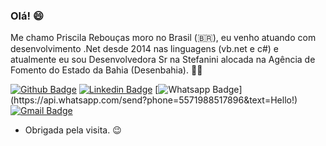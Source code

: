 ### Olá! 😄

Me chamo Priscila Rebouças moro no Brasil (:brazil:), eu venho atuando com desenvolvimento .Net desde 2014 nas linguagens (vb.net e c#) e atualmente eu sou Desenvolvedora Sr na Stefanini alocada na Agência de Fomento do Estado da Bahia (Desenbahia). :woman_technologist:


[![Github Badge](https://img.shields.io/badge/-Github-000?style=flat-square&logo=Github&logoColor=white&link=https://github.com/PriscilaReboucas/)](https://github.com/PriscilaReboucas/)
[![Linkedin Badge](https://img.shields.io/badge/-LinkedIn-blue?style=flat-square&logo=Linkedin&logoColor=white&link=https://www.linkedin.com/in/priscila-rebou%C3%A7as/)](https://www.linkedin.com/in/priscila-rebou%C3%A7as/)
[![Whatsapp Badge](https://img.shields.io/badge/-Whatsapp-4CA143?style=flat-square&labelColor=4CA143&logo=whatsapp&logoColor=white&link=https://api.whatsapp.com/send?phone=5571988517896&text=Hello!)](https://api.whatsapp.com/send?phone=5571988517896&text=Hello!)
[![Gmail Badge](https://img.shields.io/badge/-Gmail-c14438?style=flat-square&logo=Gmail&logoColor=white&link=mailto:priscilaresantos@gmail.com)](mailto:priscilaresantos@gmail.com)
 
- Obrigada pela visita. :wink:

<!--
**PriscilaReboucas/PriscilaReboucas** is a ✨ _special_ ✨ repository because its `README.md` (this file) appears on your GitHub profile.

Here are some ideas to get you started:

- 🔭 I’m currently working on ...
- 🌱 I’m currently learning ...
- 👯 I’m looking to collaborate on ...
- 🤔 I’m looking for help with ...
- 💬 Ask me about ...
- 📫 How to reach me: ...
- 😄 Pronouns: ...
- ⚡ Fun fact: ...
- :soccer:

-->
